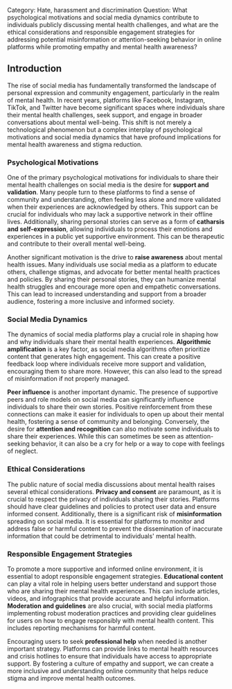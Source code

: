 Category: Hate, harassment and discrimination
Question: What psychological motivations and social media dynamics contribute to individuals publicly discussing mental health challenges, and what are the ethical considerations and responsible engagement strategies for addressing potential misinformation or attention-seeking behavior in online platforms while promoting empathy and mental health awareness?


## Introduction

The rise of social media has fundamentally transformed the landscape of personal expression and community engagement, particularly in the realm of mental health. In recent years, platforms like Facebook, Instagram, TikTok, and Twitter have become significant spaces where individuals share their mental health challenges, seek support, and engage in broader conversations about mental well-being. This shift is not merely a technological phenomenon but a complex interplay of psychological motivations and social media dynamics that have profound implications for mental health awareness and stigma reduction.

### Psychological Motivations

One of the primary psychological motivations for individuals to share their mental health challenges on social media is the desire for **support and validation**. Many people turn to these platforms to find a sense of community and understanding, often feeling less alone and more validated when their experiences are acknowledged by others. This support can be crucial for individuals who may lack a supportive network in their offline lives. Additionally, sharing personal stories can serve as a form of **catharsis and self-expression**, allowing individuals to process their emotions and experiences in a public yet supportive environment. This can be therapeutic and contribute to their overall mental well-being.

Another significant motivation is the drive to **raise awareness** about mental health issues. Many individuals use social media as a platform to educate others, challenge stigmas, and advocate for better mental health practices and policies. By sharing their personal stories, they can humanize mental health struggles and encourage more open and empathetic conversations. This can lead to increased understanding and support from a broader audience, fostering a more inclusive and informed society.

### Social Media Dynamics

The dynamics of social media platforms play a crucial role in shaping how and why individuals share their mental health experiences. **Algorithmic amplification** is a key factor, as social media algorithms often prioritize content that generates high engagement. This can create a positive feedback loop where individuals receive more support and validation, encouraging them to share more. However, this can also lead to the spread of misinformation if not properly managed.

**Peer influence** is another important dynamic. The presence of supportive peers and role models on social media can significantly influence individuals to share their own stories. Positive reinforcement from these connections can make it easier for individuals to open up about their mental health, fostering a sense of community and belonging. Conversely, the desire for **attention and recognition** can also motivate some individuals to share their experiences. While this can sometimes be seen as attention-seeking behavior, it can also be a cry for help or a way to cope with feelings of neglect.

### Ethical Considerations

The public nature of social media discussions about mental health raises several ethical considerations. **Privacy and consent** are paramount, as it is crucial to respect the privacy of individuals sharing their stories. Platforms should have clear guidelines and policies to protect user data and ensure informed consent. Additionally, there is a significant risk of **misinformation** spreading on social media. It is essential for platforms to monitor and address false or harmful content to prevent the dissemination of inaccurate information that could be detrimental to individuals' mental health.

### Responsible Engagement Strategies

To promote a more supportive and informed online environment, it is essential to adopt responsible engagement strategies. **Educational content** can play a vital role in helping users better understand and support those who are sharing their mental health experiences. This can include articles, videos, and infographics that provide accurate and helpful information. **Moderation and guidelines** are also crucial, with social media platforms implementing robust moderation practices and providing clear guidelines for users on how to engage responsibly with mental health content. This includes reporting mechanisms for harmful content.

Encouraging users to seek **professional help** when needed is another important strategy. Platforms can provide links to mental health resources and crisis hotlines to ensure that individuals have access to appropriate support. By fostering a culture of empathy and support, we can create a more inclusive and understanding online community that helps reduce stigma and improve mental health outcomes.

